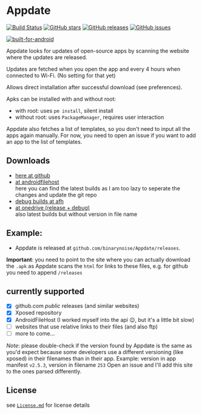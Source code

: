 # Appdate

[![Build Status](https://travis-ci.com/binarynoise/Appdate.svg?branch=master)](https://travis-ci.com/binarynoise/Appdate)
[![GitHub stars](https://img.shields.io/github/stars/binarynoise/Appdate.svg?style=social&maxAge=2592000)](https://GitHub.com/binarynoise/Appdate/stargazers)
[![GitHub releases](https://img.shields.io/github/release/binarynoise/Appdate.svg)](https://GitHub.com/binarynoise/Appdate/releases/latest/)
[![GitHub issues](https://img.shields.io/github/issues/binarynoise/Appdate.svg)](https://GitHub.com/binarynoise/Appdate/issues/)

[![built-for-android](https://forthebadge.com/images/badges/built-for-android.svg)](https://forthebadge.com)

Appdate looks for updates of open-source apps by scanning the website
where the updates are released.

Updates are fetched when you open the app and every 4 hours when
connected to Wi-Fi. (No setting for that yet)

Allows direct installation after successful download (see preferences).

Apks can be installed with and without root:
 - with root: uses `pm install`, silent install
 - without root: uses `PackageManager`, requires user interaction

Appdate also fetches a list of templates, so you don't need to input all
the apps again manually. For now, you need to open an issue if you want
to add an app to the list of templates.

## Downloads

- [here at github](https://github.com/binarynoise/Appdate/releases)
- [at androidfilehost](https://www.androidfilehost.com/?w=files&flid=304124&sort_by=date&sort_dir=DESC)  
  here you can find the latest builds as I am too lazy to seperate the
  changes and update the git repo
- [debug builds at afh](https://www.androidfilehost.com/?w=files&flid=304125&sort_by=date&sort_dir=DESC)
- [at onedrive (release + debug)](https://1drv.ms/u/s!AoZBVRELG0nWc67mGUIalpTtEwI?e=tia9Fh)  
  also latest builds but without version in file name

## Example:

- Appdate is released at `github.com/binarynoise/Appdate/releases`.

**Important**: you need to point to the site where you can actually
download the `.apk` as Appdate scans the `html` for links to these
files, e.g. for github you need to append `/releases`

## currently supported

- [x] github.com _public_ releases (and similar websites)
- [x] Xposed repository
- [x] AndroidFileHost (I worked myself into the api :wink:, but it's a
      little bit slow)
- [ ] websites that use relative links to their files (and also ftp)
- [ ] more to come...

_Note_: please double-check if the version found by Appdate is the same
as you'd expect because some developers use a different versioning (like
xposed) in their filenames than in their app. Example: version in app
manifest `v2.5.3`, version in filename `253` Open an issue and I'll add
this site to the ones parsed differently.

## License

see [`License.md`](LICENSE.md) for license details

